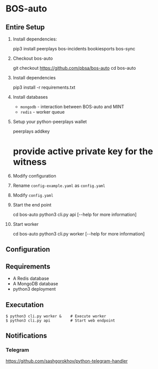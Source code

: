 # BOS-auto

## Entire Setup

1. Install dependencies:

    pip3 install peerplays bos-incidents bookiesports bos-sync

2. Checkout bos-auto

    git checkout https://github.com/pbsa/bos-auto
    cd bos-auto

3. Install dependencies

    pip3 install -r requirements.txt

4. Install databases

    * `mongodb` - interaction between BOS-auto and MINT
    * `redis` - worker queue

5. Setup your python-peerplays wallet

    peerplays addkey
    # provide active private key for the witness

6. Modify configuration

  1. Rename `config-example.yaml` as `config.yaml`
  2. Modify `config.yaml`

7. Start the end point

    cd bos-auto
    python3 cli.py api      [--help for more information]

8. Start worker

    cd bos-auto
    python3 cli.py worker   [--help for more information]


## Configuration


## Requirements

* A Redis database
* A MongoDB database
* python3 deployment

## Executation

    $ python3 cli.py worker &    # Execute worker
    $ python3 cli.py api         # Start web endpoint

## Notifications

### Telegram

https://github.com/sashgorokhov/python-telegram-handler

